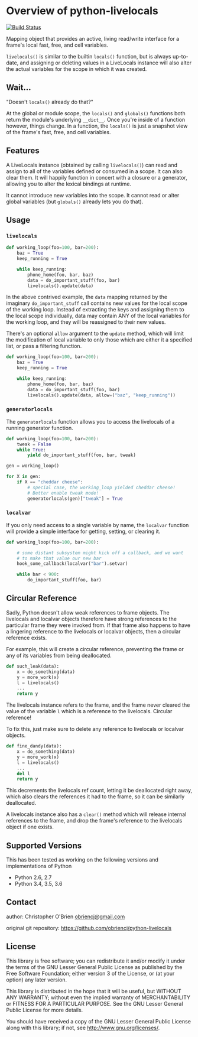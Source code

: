 # Overview of python-livelocals

[![Build Status](https://travis-ci.org/obriencj/python-livelocals.svg?branch=master)](https://travis-ci.org/obriencj/python-livelocals)

Mapping object that provides an active, living read/write interface
for a frame's local fast, free, and cell variables.

`livelocals()` is similar to the builtin `locals()` function, but is
always up-to-date, and assigning or deleting values in a LiveLocals
instance will also alter the actual variables for the scope in which
it was created.

[python]: http://python.org "Python"


## Wait...

"Doesn't `locals()` already do that?"

At the global or module scope, the `locals()` and `globals()`
functions both return the module's underlying `__dict__`. Once you're
inside of a function however, things change. In a function, the
`locals()` is just a snapshot view of the frame's fast, free, and cell
variables.


## Features

A LiveLocals instance (obtained by calling `livelocals()`) can read
and assign to all of the variables defined or consumed in a scope. It
can also clear them.  It will happily function in concert with a
closure or a generator, allowing you to alter the lexical bindings at
runtime.

It cannot introduce new variables into the scope. It cannot read or
alter global variables (but `globals()` already lets you do that).


## Usage


### `livelocals`

```python
def working_loop(foo=100, bar=200):
    baz = True
    keep_running = True

    while keep_running:
        phone_home(foo, bar, baz)
        data = do_important_stuff(foo, bar)
        livelocals().update(data)
```

In the above contrived example, the `data` mapping returned by the
imaginary `do_important_stuff` call contains new values for the local
scope of the working loop. Instead of extracting the keys and
assigning them to the local scope individually, data may contain ANY
of the local variables for the working loop, and they will be
reassigned to their new values.

There's an optional `allow` argument to the `update` method, which
will limit the modification of local variable to only those which are
either it a specified list, or pass a filtering function.

```python
def working_loop(foo=100, bar=200):
    baz = True
    keep_running = True

    while keep_running:
        phone_home(foo, bar, baz)
        data = do_important_stuff(foo, bar)
        livelocals().update(data, allow=("baz", "keep_running"))
```


### `generatorlocals`

The `generatorlocals` function allows you to access the livelocals of
a running generator function.

```python
def working_loop(foo=100, bar=200):
    tweak = False
    while True:
        yield do_important_stuff(foo, bar, tweak)

gen = working_loop()

for X in gen:
    if X == "cheddar cheese":
        # special case, the working_loop yielded cheddar cheese!
        # Better enable tweak mode!
        generatorlocals(gen)["tweak"] = True
```


### `localvar`

If you only need access to a single variable by name, the `localvar`
function will provide a simple interface for getting, setting, or
clearing it.

```python
def working_loop(foo=100, bar=200):

    # some distant subsystem might kick off a callback, and we want
    # to make that value our new bar
    hook_some_callback(localvar("bar").setvar)

    while bar < 900:
        do_important_stuff(foo, bar)
```


## Circular Reference

Sadly, Python doesn't allow weak references to frame objects. The
livelocals and localvar objects therefore have strong references to
the particular frame they were invoked from. If that frame also
happens to have a lingering reference to the livelocals or localvar
objects, then a circular reference exists.

For example, this will create a circular reference, preventing the
frame or any of its variables from being deallocated.
```python
def such_leak(data):
    x = do_something(data)
    y = more_work(x)
    l = livelocals()
    ...
    return y
```

The livelocals instance refers to the frame, and the frame never
cleared the value of the variable `l` which is a reference to the
livelocals. Circular reference!

To fix this, just make sure to delete any reference to livelocals or
localvar objects.
```python
def fine_dandy(data):
    x = do_something(data)
    y = more_work(x)
    l = livelocals()
    ...
    del l
    return y
```

This decrements the livelocals ref count, letting it be deallocated
right away, which also clears the references it had to the frame, so
it can be similarly deallocated.

A livelocals instance also has a `clear()` method which will release
internal references to the frame, and drop the frame's reference to
the livelocals object if one exists.


## Supported Versions

This has been tested as working on the following versions and
implementations of Python

* Python 2.6, 2.7
* Python 3.4, 3.5, 3.6


## Contact

author: Christopher O'Brien <obriencj@gmail.com>

original git repository: <https://github.com/obriencj/python-livelocals>


## License

This library is free software; you can redistribute it and/or modify
it under the terms of the GNU Lesser General Public License as
published by the Free Software Foundation; either version 3 of the
License, or (at your option) any later version.

This library is distributed in the hope that it will be useful, but
WITHOUT ANY WARRANTY; without even the implied warranty of
MERCHANTABILITY or FITNESS FOR A PARTICULAR PURPOSE.  See the GNU
Lesser General Public License for more details.

You should have received a copy of the GNU Lesser General Public
License along with this library; if not, see
<http://www.gnu.org/licenses/>.
